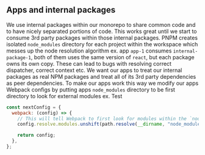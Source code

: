 ## Apps and internal packages

We use internal packages within our monorepo to share common code and to have nicely separated portions of code. This works
great until we start to consume 3rd party packages within those internal packages. PNPM creates isolated `node_modules` directory
for each project within the workspace which messes up the node resolution algorithm ex. app `app-1` consumes `internal-package-1`,
both of them uses the same version of `react`, but each package owns its own copy. These can lead to bugs with resolving correct
dispatcher, correct context etc. We want our apps to treat our internal packages as real NPM packages and treat all of its 3rd party
dependencies as peer dependencies. To make our apps work this way we modify our apps Webpack configs by putting apps `node_modules` directory
to be first directory to look for external modules ex. Test

```js
const nextConfig = {
  webpack: (config) => {
    // This will tell Webpack to first look for modules within the `node_modules` directory of an app
    config.resolve.modules.unshift(path.resolve(__dirname, "node_modules"));

    return config;
  },
};
```
